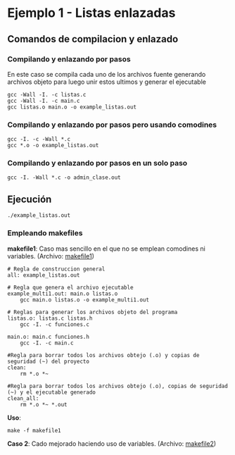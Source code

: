 # Ejemplo 1 - Listas enlazadas

## Comandos de compilacion y enlazado

### Compilando y enlazando por pasos

En este caso se compila cada uno de los archivos fuente generando archivos objeto para luego unir estos ultimos y generar el ejecutable

```
gcc -Wall -I. -c listas.c
gcc -Wall -I. -c main.c
gcc listas.o main.o -o example_listas.out
```

### Compilando y enlazando por pasos pero usando comodines

```
gcc -I. -c -Wall *.c
gcc *.o -o example_listas.out
```

### Compilando y enlazando por pasos en un solo paso

```
gcc -I. -Wall *.c -o admin_clase.out
```

## Ejecución

```
./example_listas.out
```

### Empleando makefiles 

**makefile1**: Caso mas sencillo en el que no se emplean comodines ni variables. (Archivo: [makefile1](makefile1))

```
# Regla de construccion general
all: example_listas.out

# Regla que genera el archivo ejecutable
example_multi1.out: main.o listas.o
	gcc main.o listas.o -o example_multi1.out

# Reglas para generar los archivos objeto del programa
listas.o: listas.c listas.h
	gcc -I. -c funciones.c

main.o: main.c funciones.h
	gcc -I. -c main.c

#Regla para borrar todos los archivos obtejo (.o) y copias de seguridad (~) del proyecto
clean:
	rm *.o *~

#Regla para borrar todos los archivos obtejo (.o), copias de seguridad (~) y el ejecutable generado
clean_all:
	rm *.o *~ *.out
```

**Uso**:

```
make -f makefile1
```

**Caso 2**: Cado mejorado haciendo uso de variables. (Archivo: [makefile2](makefile2))

